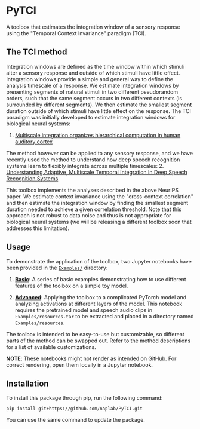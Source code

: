 # PyTCI

A toolbox that estimates the integration window of a sensory response using the "Temporal Context Invariance" paradigm (TCI).

## The TCI method

Integration windows are defined as the time window within which stimuli alter a sensory response and outside of which stimuli have little effect. Integration windows provide a simple and general way to define the analysis timescale of a response. We estimate integration windows by presenting segments of natural stimuli in two different pseudorandom orders, such that the same segment occurs in two different contexts (is surrounded by different segments). We then estimate the smallest segment duration outside of which stimuli have little effect on the response. The TCI paradigm was initially developed to estimate integration windows for biological neural systems:

1. <a href="https://www.biorxiv.org/content/10.1101/2020.09.30.321687v2">Multiscale integration organizes hierarchical computation in human auditory cortex</a><br/>

The method however can be applied to any sensory response, and we have recently used the method to understand how deep speech recognition systems learn to flexibly integrate across multiple timescales:
2. <a href="https://neurips.cc">Understanding Adaptive, Multiscale Temporal Integration In Deep Speech Recognition Systems</a>

This toolbox implements the analyses described in the above NeurIPS paper. We estimate context invariance using the "cross-context correlation" and then estimate the integration window by finding the smallest segment duration needed to achieve a given correlation threshold. Note that this approach is not robust to data noise and thus is not appropriate for biological neural systems (we will be releasing a different toolbox soon that addresses this limitation). 

## Usage

To demonstrate the application of the toolbox, two Jupyter notebooks have been provided in the <a href="https://github.com/naplab/PyTCI/tree/main/Examples">`Examples/`</a> directory:

1. <a href="https://github.com/naplab/PyTCI/blob/main/Examples/Example-Toy.ipynb"><strong>Basic</strong></a>: A series of basic examples demonstrating how to use different features of the toolbox on a simple toy model.

2. <a href="https://github.com/naplab/PyTCI/blob/main/Examples/Example-DeepSpeech.ipynb"><strong>Advanced</strong></a>: Applying the toolbox to a complicated PyTorch model and analyzing activations at different layers of the model. This notebook requires the pretrained model and speech audio clips in `Examples/resources.tar` to be extracted and placed in a directory named `Examples/resources`.

The toolbox is intended to be easy-to-use but customizable, so different parts of the method can be swapped out. Refer to the method descriptions for a list of available customizations.

<strong>NOTE</strong>: These notebooks might not render as intended on GitHub. For correct rendering, open them locally in a Jupyter notebook.

## Installation

To install this package through pip, run the following command:

`pip install git+https://github.com/naplab/PyTCI.git`

You can use the same command to update the package.
